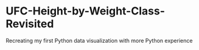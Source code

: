# UFC-Height-by-Weight-Class-Revisited
Recreating my first Python data visualization with more Python experience
